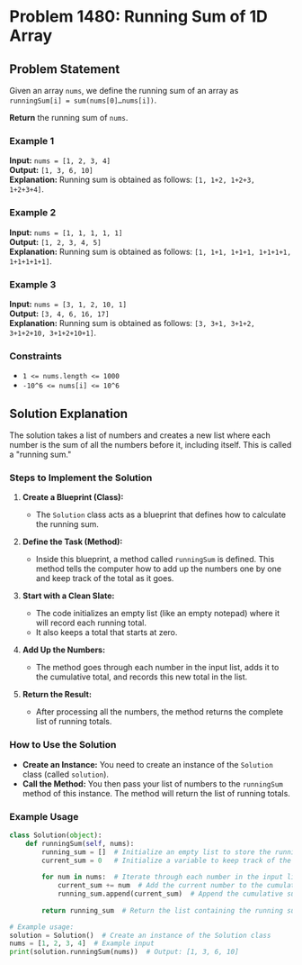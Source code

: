 # Problem 1480: Running Sum of 1D Array

## Problem Statement

Given an array `nums`, we define the running sum of an array as `runningSum[i] = sum(nums[0]…nums[i])`.

**Return** the running sum of `nums`.

### Example 1

**Input:** `nums = [1, 2, 3, 4]`  
**Output:** `[1, 3, 6, 10]`  
**Explanation:** Running sum is obtained as follows: `[1, 1+2, 1+2+3, 1+2+3+4]`.

### Example 2

**Input:** `nums = [1, 1, 1, 1, 1]`  
**Output:** `[1, 2, 3, 4, 5]`  
**Explanation:** Running sum is obtained as follows: `[1, 1+1, 1+1+1, 1+1+1+1, 1+1+1+1+1]`.

### Example 3

**Input:** `nums = [3, 1, 2, 10, 1]`  
**Output:** `[3, 4, 6, 16, 17]`  
**Explanation:** Running sum is obtained as follows: `[3, 3+1, 3+1+2, 3+1+2+10, 3+1+2+10+1]`.

### Constraints

- `1 <= nums.length <= 1000`
- `-10^6 <= nums[i] <= 10^6`

## Solution Explanation

The solution takes a list of numbers and creates a new list where each number is the sum of all the numbers before it, including itself. This is called a "running sum."

### Steps to Implement the Solution

1. **Create a Blueprint (Class):**
   - The `Solution` class acts as a blueprint that defines how to calculate the running sum.

2. **Define the Task (Method):**
   - Inside this blueprint, a method called `runningSum` is defined. This method tells the computer how to add up the numbers one by one and keep track of the total as it goes.

3. **Start with a Clean Slate:**
   - The code initializes an empty list (like an empty notepad) where it will record each running total.
   - It also keeps a total that starts at zero.

4. **Add Up the Numbers:**
   - The method goes through each number in the input list, adds it to the cumulative total, and records this new total in the list.

5. **Return the Result:**
   - After processing all the numbers, the method returns the complete list of running totals.

### How to Use the Solution

- **Create an Instance:** You need to create an instance of the `Solution` class (called `solution`).
- **Call the Method:** You then pass your list of numbers to the `runningSum` method of this instance. The method will return the list of running totals.

### Example Usage

```python
class Solution(object):
    def runningSum(self, nums):
        running_sum = []  # Initialize an empty list to store the running sums
        current_sum = 0   # Initialize a variable to keep track of the cumulative sum
        
        for num in nums:  # Iterate through each number in the input list
            current_sum += num  # Add the current number to the cumulative sum
            running_sum.append(current_sum)  # Append the cumulative sum to the list
        
        return running_sum  # Return the list containing the running sums

# Example usage:
solution = Solution()  # Create an instance of the Solution class
nums = [1, 2, 3, 4]  # Example input
print(solution.runningSum(nums))  # Output: [1, 3, 6, 10]

